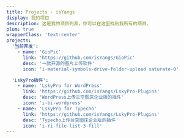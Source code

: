 ```yaml
---
title: Projects - isYangs
display: 我的项目
description: 这是我的项目列表，你可以在这里找到我所有的项目。
plum: true
wrapperClass: 'text-center'
projects:
  '当前开发':
    - name: 'GioPic'
      link: 'https://github.com/isYangs/GioPic'
      desc: '一款开源的图片上传软件'
      icon: 'i-material-symbols-drive-folder-upload saturate-0'

  'LskyPro插件':
    - name: 'LskyPro for WordPress'
      link: 'https://github.com/isYangs/LskyPro-Plugins'
      desc: 'WordPress上传兰空图床企业版的插件'
      icon: 'i-bi-wordpress'
    - name: 'LskyPro for Typecho'
      link: 'https://github.com/isYangs/LskyPro-Plugins'
      desc: 'Typecho上传兰空图床企业版的插件'
      icon: 'i-ri-file-list-3-fill'
---
```


<!-- @layout-full-width -->

<ListProjects :projects="frontmatter.projects" />

